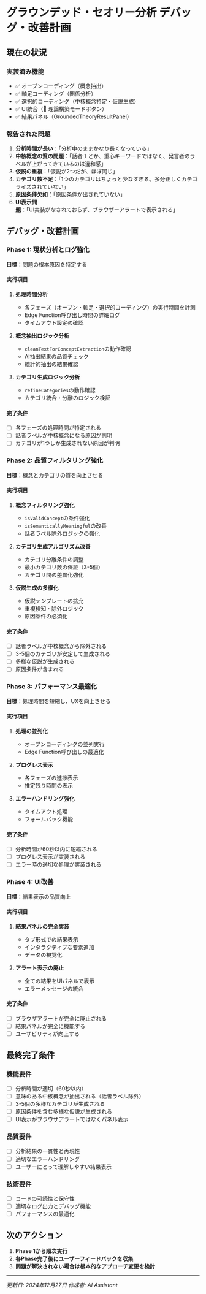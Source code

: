 # グラウンデッド・セオリー分析 デバッグ・改善計画

## 現在の状況

### 実装済み機能
- ✅ オープンコーディング（概念抽出）
- ✅ 軸足コーディング（関係分析）
- ✅ 選択的コーディング（中核概念特定・仮説生成）
- ✅ UI統合（🧠 理論構築モードボタン）
- ✅ 結果パネル（GroundedTheoryResultPanel）

### 報告された問題
1. **分析時間が長い**：「分析中のままかなり長くなっている」
2. **中核概念の質の問題**：「話者１とか、重心キーワードではなく、発言者のラベルが上がってきているのは違和感」
3. **仮説の重複**：「仮説が2つだが、ほぼ同じ」
4. **カテゴリ数不足**：「1つのカテゴリはちょっと少なすぎる。多分正しくカテゴライズされていない」
5. **原因条件欠如**：「原因条件が出されていない」
6. **UI表示問題**：「UI実装がなされておらず、ブラウザーアラートで表示される」

## デバッグ・改善計画

### Phase 1: 現状分析とログ強化
**目標**：問題の根本原因を特定する

#### 実行項目
1. **処理時間分析**
   - 各フェーズ（オープン・軸足・選択的コーディング）の実行時間を計測
   - Edge Function呼び出し時間の詳細ログ
   - タイムアウト設定の確認

2. **概念抽出ロジック分析**
   - `cleanTextForConceptExtraction`の動作確認
   - AI抽出結果の品質チェック
   - 統計的抽出の結果確認

3. **カテゴリ生成ロジック分析**
   - `refineCategories`の動作確認
   - カテゴリ統合・分離のロジック検証

#### 完了条件
- [ ] 各フェーズの処理時間が特定される
- [ ] 話者ラベルが中核概念になる原因が判明
- [ ] カテゴリが1つしか生成されない原因が判明

### Phase 2: 品質フィルタリング強化
**目標**：概念とカテゴリの質を向上させる

#### 実行項目
1. **概念フィルタリング強化**
   - `isValidConcept`の条件強化
   - `isSemanticallyMeaningful`の改善
   - 話者ラベル除外ロジックの強化

2. **カテゴリ生成アルゴリズム改善**
   - カテゴリ分離条件の調整
   - 最小カテゴリ数の保証（3-5個）
   - カテゴリ間の差異化強化

3. **仮説生成の多様化**
   - 仮説テンプレートの拡充
   - 重複検知・除外ロジック
   - 原因条件の必須化

#### 完了条件
- [ ] 話者ラベルが中核概念から除外される
- [ ] 3-5個のカテゴリが安定して生成される
- [ ] 多様な仮説が生成される
- [ ] 原因条件が含まれる

### Phase 3: パフォーマンス最適化
**目標**：処理時間を短縮し、UXを向上させる

#### 実行項目
1. **処理の並列化**
   - オープンコーディングの並列実行
   - Edge Function呼び出しの最適化

2. **プログレス表示**
   - 各フェーズの進捗表示
   - 推定残り時間の表示

3. **エラーハンドリング強化**
   - タイムアウト処理
   - フォールバック機能

#### 完了条件
- [ ] 分析時間が60秒以内に短縮される
- [ ] プログレス表示が実装される
- [ ] エラー時の適切な処理が実装される

### Phase 4: UI改善
**目標**：結果表示の品質向上

#### 実行項目
1. **結果パネルの完全実装**
   - タブ形式での結果表示
   - インタラクティブな要素追加
   - データの視覚化

2. **アラート表示の廃止**
   - 全ての結果をUIパネルで表示
   - エラーメッセージの統合

#### 完了条件
- [ ] ブラウザアラートが完全に廃止される
- [ ] 結果パネルが完全に機能する
- [ ] ユーザビリティが向上する

## 最終完了条件

### 機能要件
- [ ] 分析時間が適切（60秒以内）
- [ ] 意味のある中核概念が抽出される（話者ラベル除外）
- [ ] 3-5個の多様なカテゴリが生成される
- [ ] 原因条件を含む多様な仮説が生成される
- [ ] UI表示がブラウザアラートではなくパネル表示

### 品質要件
- [ ] 分析結果の一貫性と再現性
- [ ] 適切なエラーハンドリング
- [ ] ユーザーにとって理解しやすい結果表示

### 技術要件
- [ ] コードの可読性と保守性
- [ ] 適切なログ出力とデバッグ機能
- [ ] パフォーマンスの最適化

## 次のアクション

1. **Phase 1から順次実行**
2. **各Phase完了後にユーザーフィードバックを収集**
3. **問題が解決されない場合は根本的なアプローチ変更を検討**

---
*更新日: 2024年12月27日*
*作成者: AI Assistant*
